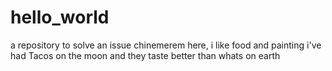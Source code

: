 # hello_world
a repository to solve an issue
chinemerem here, i like food and painting
i've had Tacos on the moon and they taste better than whats on earth
